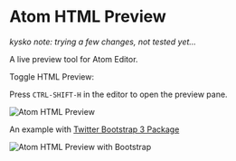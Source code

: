 # Atom HTML Preview

*kysko note: trying a few changes, not tested yet...*

A live preview tool for Atom Editor.

<!--
Install:
```bash
apm install atom-html-preview
```
-->

Toggle HTML Preview:

Press `CTRL-SHIFT-H` in the editor to open the preview pane.

![Atom HTML Preview](https://dl.dropboxusercontent.com/u/20947008/webbox/atom/atom-html-preview.png)

An example with [Twitter Bootstrap 3 Package][1]

![Atom HTML Preview with Bootstrap](https://dl.dropboxusercontent.com/u/20947008/webbox/atom/atom-bootstrap-3.gif)

[1]: http://atom.io/packages/atom-bootstrap3
